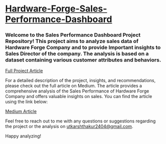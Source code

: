 # [Hardware-Forge-Sales-Performance-Dashboard](https://medium.com/@utkarshthakur2404/hardware-forge-sales-performance-dashboard-147821c103bf)
### Welcome to the Sales Performance Dashboard Project Repository! This project aims to analyze sales data of Hardware Forge Company and to provide Important insights to Sales Director of the company. The analysis is based on a dataset containing various customer attributes and behaviors.

[Full Project Article](https://medium.com/@utkarshthakur2404/hardware-forge-sales-performance-dashboard-147821c103bf)

For a detailed description of the project, insights, and recommendations, please check out the full article on Medium. The article provides a comprehensive analysis of the Sales Performance of Hardware Forge Company and offers valuable insights on sales. You can find the article using the link below:

[Medium Article](https://medium.com/@utkarshthakur2404/hardware-forge-sales-performance-dashboard-147821c103bf)

Feel free to reach out to me with any questions or suggestions regarding the project or the analysis on utkarshthakur2404@gmail.com.

Happy analyzing!
